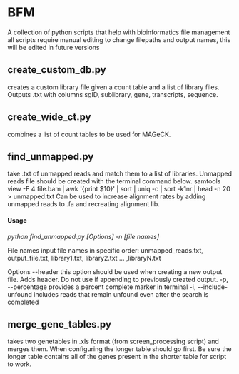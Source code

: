 # BFM
A collection of python scripts that help with bioinformatics file management
all scripts require manual editing to change filepaths and output names, this will be edited in future versions

## create_custom_db.py
creates a custom library file given a count table and a list of library files. Outputs .txt with columns sgID, sublibrary, gene, transcripts, sequence.

## create_wide_ct.py
combines a list of count tables to be used for MAGeCK.

## find_unmapped.py
take .txt of unmapped reads and match them to a list of libraries. Unmapped reads file should be created with the terminal command below. 
samtools view -F 4 file.bam | awk '{print $10}' | sort | uniq -c | sort -k1nr | head -n 20 > unmapped.txt
Can be used to increase alignment rates by adding unmapped reads to .fa and recreating alignment lib.

#### Usage

*python find_unmapped.py [Options] -n [file names]*

File names
input file names in specific order:
unmapped_reads.txt, output_file.txt, library1.txt, library2.txt ... ,libraryN.txt

Options
--header  this option should be used when creating a new output file. Adds header. Do not use if appending to previously created output. 
-p, --percentage  provides a percent complete marker in terminal
-i, --include-unfound includes reads that remain unfound even after the search is completed

## merge_gene_tables.py
takes two genetables in .xls format (from screen_processing script) and merges them. When configuring the longer table should go first. Be sure the longer table contains all of the genes present in the shorter table for script to work. 

